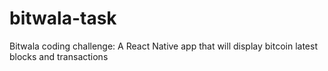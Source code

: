 # bitwala-task
Bitwala coding challenge: A React Native app that will display bitcoin latest blocks and transactions
